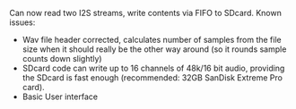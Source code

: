 Can now read two I2S streams, write contents via FIFO to SDcard.
Known issues:
- Wav file header corrected, calculates number of samples from the file size when it should really be the other way around (so it rounds sample counts down slightly)
- SDcard code can write up to 16 channels of 48k/16 bit audio, providing the SDcard is fast enough (recommended: 32GB SanDisk Extreme Pro card).
- Basic User interface
